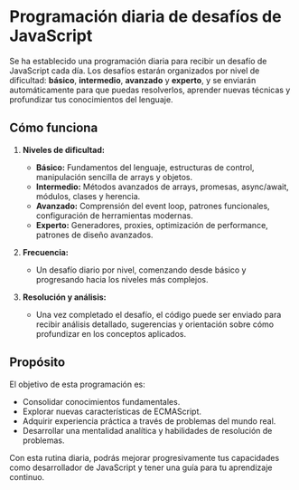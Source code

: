 # Programación diaria de desafíos de JavaScript

Se ha establecido una programación diaria para recibir un desafío de JavaScript cada día. Los desafíos estarán organizados por nivel de dificultad: **básico**, **intermedio**, **avanzado** y **experto**, y se enviarán automáticamente para que puedas resolverlos, aprender nuevas técnicas y profundizar tus conocimientos del lenguaje.

## Cómo funciona

1. **Niveles de dificultad:**
   - **Básico:** Fundamentos del lenguaje, estructuras de control, manipulación sencilla de arrays y objetos.
   - **Intermedio:** Métodos avanzados de arrays, promesas, async/await, módulos, clases y herencia.
   - **Avanzado:** Comprensión del event loop, patrones funcionales, configuración de herramientas modernas.
   - **Experto:** Generadores, proxies, optimización de performance, patrones de diseño avanzados.

2. **Frecuencia:**
   - Un desafío diario por nivel, comenzando desde básico y progresando hacia los niveles más complejos.

3. **Resolución y análisis:**
   - Una vez completado el desafío, el código puede ser enviado para recibir análisis detallado, sugerencias y orientación sobre cómo profundizar en los conceptos aplicados.

## Propósito

El objetivo de esta programación es:
- Consolidar conocimientos fundamentales.
- Explorar nuevas características de ECMAScript.
- Adquirir experiencia práctica a través de problemas del mundo real.
- Desarrollar una mentalidad analítica y habilidades de resolución de problemas.

Con esta rutina diaria, podrás mejorar progresivamente tus capacidades como desarrollador de JavaScript y tener una guía para tu aprendizaje continuo.